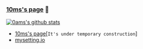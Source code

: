 ### [10ms's page](https://0ams.github.io) 🙌
[![0ams's github stats](https://github-readme-stats.vercel.app/api?username=0ams&show_icons=true&theme=radical)](https://github.com/0ams/0ams)

* [10ms's page](https://0ams.github.io/TIL)[`It's under temporary construction`]
* [mysetting.io](https://mysetting.io/u/0Ams)
